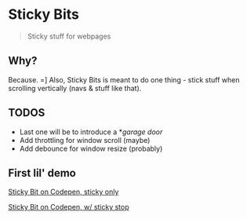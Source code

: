 # Sticky Bits

> Sticky stuff for webpages

## Why?

Because. =] Also, Sticky Bits is meant to do one thing - stick stuff when scrolling vertically (navs & stuff like that).  

## TODOS

- Last one will be to introduce a \*_garage door_
- Add throttling for window scroll (maybe)
- Add debounce for window resize (probably)

## First lil' demo

[Sticky Bit on Codepen, sticky only](http://codepen.io/yowainwright/pen/VjPRgz/)

[Sticky Bit on Codepen, w/ sticky stop](http://codepen.io/yowainwright/pen/jAmdNO)





